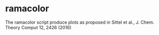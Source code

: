 # ramacolor
The ramacolor script produce plots as proposed in Sittel et al., J. Chem. Theory Comput 12, 2426 (2016)
